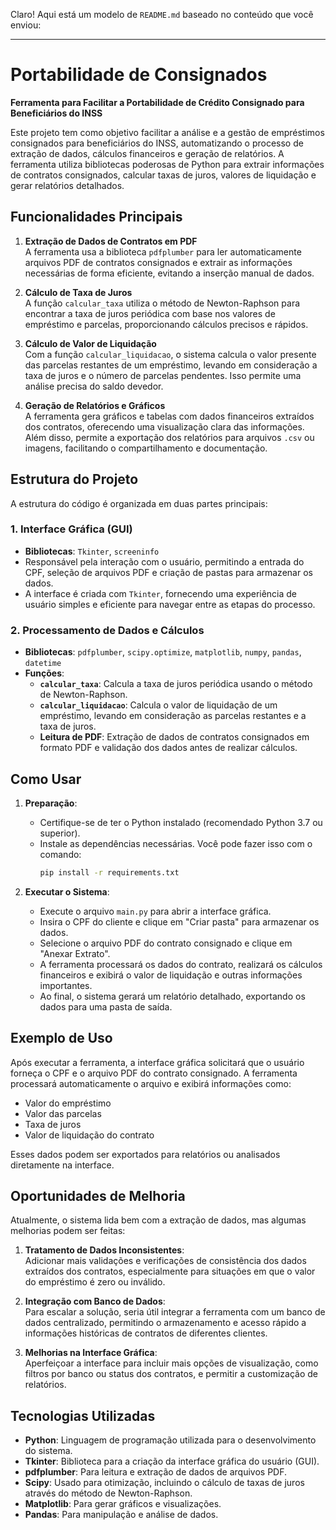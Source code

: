 Claro! Aqui está um modelo de `README.md` baseado no conteúdo que você enviou:

---

# Portabilidade de Consignados

**Ferramenta para Facilitar a Portabilidade de Crédito Consignado para Beneficiários do INSS**

Este projeto tem como objetivo facilitar a análise e a gestão de empréstimos consignados para beneficiários do INSS, automatizando o processo de extração de dados, cálculos financeiros e geração de relatórios. A ferramenta utiliza bibliotecas poderosas de Python para extrair informações de contratos consignados, calcular taxas de juros, valores de liquidação e gerar relatórios detalhados.

## Funcionalidades Principais

1. **Extração de Dados de Contratos em PDF**  
   A ferramenta usa a biblioteca `pdfplumber` para ler automaticamente arquivos PDF de contratos consignados e extrair as informações necessárias de forma eficiente, evitando a inserção manual de dados.

2. **Cálculo de Taxa de Juros**  
   A função `calcular_taxa` utiliza o método de Newton-Raphson para encontrar a taxa de juros periódica com base nos valores de empréstimo e parcelas, proporcionando cálculos precisos e rápidos.

3. **Cálculo de Valor de Liquidação**  
   Com a função `calcular_liquidacao`, o sistema calcula o valor presente das parcelas restantes de um empréstimo, levando em consideração a taxa de juros e o número de parcelas pendentes. Isso permite uma análise precisa do saldo devedor.

4. **Geração de Relatórios e Gráficos**  
   A ferramenta gera gráficos e tabelas com dados financeiros extraídos dos contratos, oferecendo uma visualização clara das informações. Além disso, permite a exportação dos relatórios para arquivos `.csv` ou imagens, facilitando o compartilhamento e documentação.

## Estrutura do Projeto

A estrutura do código é organizada em duas partes principais:

### 1. Interface Gráfica (GUI)
- **Bibliotecas**: `Tkinter`, `screeninfo`
- Responsável pela interação com o usuário, permitindo a entrada do CPF, seleção de arquivos PDF e criação de pastas para armazenar os dados.
- A interface é criada com `Tkinter`, fornecendo uma experiência de usuário simples e eficiente para navegar entre as etapas do processo.

### 2. Processamento de Dados e Cálculos
- **Bibliotecas**: `pdfplumber`, `scipy.optimize`, `matplotlib`, `numpy`, `pandas`, `datetime`
- **Funções**:
  - **`calcular_taxa`**: Calcula a taxa de juros periódica usando o método de Newton-Raphson.
  - **`calcular_liquidacao`**: Calcula o valor de liquidação de um empréstimo, levando em consideração as parcelas restantes e a taxa de juros.
  - **Leitura de PDF**: Extração de dados de contratos consignados em formato PDF e validação dos dados antes de realizar cálculos.

## Como Usar

1. **Preparação**:
   - Certifique-se de ter o Python instalado (recomendado Python 3.7 ou superior).
   - Instale as dependências necessárias. Você pode fazer isso com o comando:
     ```bash
     pip install -r requirements.txt
     ```

2. **Executar o Sistema**:
   - Execute o arquivo `main.py` para abrir a interface gráfica.
   - Insira o CPF do cliente e clique em "Criar pasta" para armazenar os dados.
   - Selecione o arquivo PDF do contrato consignado e clique em "Anexar Extrato".
   - A ferramenta processará os dados do contrato, realizará os cálculos financeiros e exibirá o valor de liquidação e outras informações importantes.
   - Ao final, o sistema gerará um relatório detalhado, exportando os dados para uma pasta de saída.

## Exemplo de Uso

Após executar a ferramenta, a interface gráfica solicitará que o usuário forneça o CPF e o arquivo PDF do contrato consignado. A ferramenta processará automaticamente o arquivo e exibirá informações como:

- Valor do empréstimo
- Valor das parcelas
- Taxa de juros
- Valor de liquidação do contrato

Esses dados podem ser exportados para relatórios ou analisados diretamente na interface.

## Oportunidades de Melhoria

Atualmente, o sistema lida bem com a extração de dados, mas algumas melhorias podem ser feitas:

1. **Tratamento de Dados Inconsistentes**:  
   Adicionar mais validações e verificações de consistência dos dados extraídos dos contratos, especialmente para situações em que o valor do empréstimo é zero ou inválido.

2. **Integração com Banco de Dados**:  
   Para escalar a solução, seria útil integrar a ferramenta com um banco de dados centralizado, permitindo o armazenamento e acesso rápido a informações históricas de contratos de diferentes clientes.

3. **Melhorias na Interface Gráfica**:  
   Aperfeiçoar a interface para incluir mais opções de visualização, como filtros por banco ou status dos contratos, e permitir a customização de relatórios.

## Tecnologias Utilizadas

- **Python**: Linguagem de programação utilizada para o desenvolvimento do sistema.
- **Tkinter**: Biblioteca para a criação da interface gráfica do usuário (GUI).
- **pdfplumber**: Para leitura e extração de dados de arquivos PDF.
- **Scipy**: Usado para otimização, incluindo o cálculo de taxas de juros através do método de Newton-Raphson.
- **Matplotlib**: Para gerar gráficos e visualizações.
- **Pandas**: Para manipulação e análise de dados.